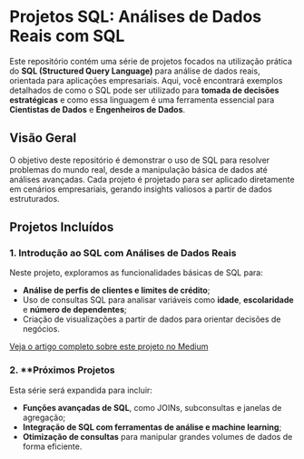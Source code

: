 # Projetos SQL: Análises de Dados Reais com SQL

Este repositório contém uma série de projetos focados na utilização prática do **SQL (Structured Query Language)** para análise de dados reais, orientada para aplicações empresariais. Aqui, você encontrará exemplos detalhados de como o SQL pode ser utilizado para **tomada de decisões estratégicas** e como essa linguagem é uma ferramenta essencial para **Cientistas de Dados** e **Engenheiros de Dados**.

## Visão Geral

O objetivo deste repositório é demonstrar o uso de SQL para resolver problemas do mundo real, desde a manipulação básica de dados até análises avançadas. Cada projeto é projetado para ser aplicado diretamente em cenários empresariais, gerando insights valiosos a partir de dados estruturados.

## Projetos Incluídos

### 1. **Introdução ao SQL com Análises de Dados Reais**
Neste projeto, exploramos as funcionalidades básicas de SQL para:
- **Análise de perfis de clientes e limites de crédito**;
- Uso de consultas SQL para analisar variáveis como **idade**, **escolaridade** e **número de dependentes**;
- Criação de visualizações a partir de dados para orientar decisões de negócios.

[Veja o artigo completo sobre este projeto no Medium](https://medium.com/@leandro.vidigal/introdu%C3%A7%C3%A3o-ao-sql-com-an%C3%A1lises-de-dados-reais-d9ec1d902053)

### 2. **Próximos Projetos
Esta série será expandida para incluir:
- **Funções avançadas de SQL**, como JOINs, subconsultas e janelas de agregação;
- **Integração de SQL com ferramentas de análise e machine learning**;
- **Otimização de consultas** para manipular grandes volumes de dados de forma eficiente.
